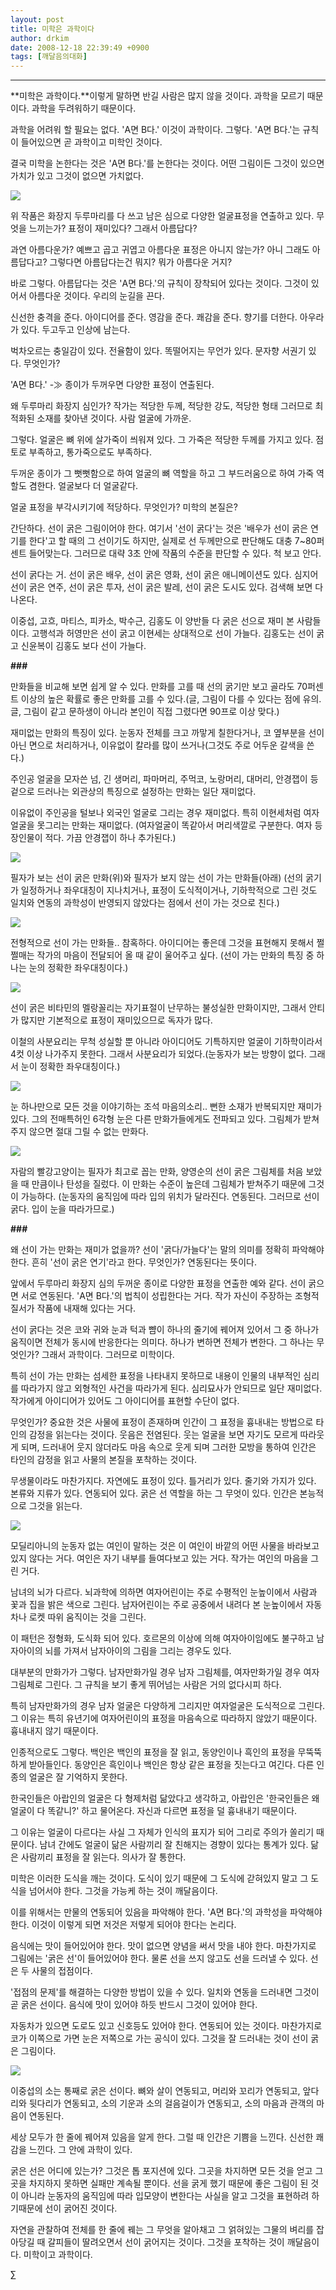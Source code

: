 ```yaml
---
layout: post
title: 미학은 과학이다
author: drkim
date: 2008-12-18 22:39:49 +0900
tags: [깨달음의대화]
---
```

****

**미학은 과학이다.**이렇게 말하면 반길 사람은 많지 않을 것이다. 과학을 모르기 때문이다. 과학을 두려워하기 때문이다. 

과학을 어려워 할 필요는 없다. 'A면 B다.' 이것이 과학이다. 그렇다. 'A면 B다.'는 규칙이 들어있으면 곧 과학이고 미학인 것이다. 

결국 미학을 논한다는 것은 'A면 B다.'를 논한다는 것이다. 어떤 그림이든 그것이 있으면 가치가 있고 그것이 없으면 가치없다. 

![](http://drkimz.com/technote2/board/mj/upimg/1229583229.JPG)

위 작품은 화장지 두루마리를 다 쓰고 남은 심으로 다양한 얼굴표정을 연출하고 있다. 무엇을 느끼는가? 표정이 재미있다? 그래서 아름답다? 

과연 아름다운가? 예쁘고 곱고 귀엽고 아름다운 표정은 아니지 않는가? 아니 그래도 아름답다고? 그렇다면 아름답다는건 뭐지? 뭐가 아름다운 거지?

바로 그렇다. 아름답다는 것은 'A면 B다.'의 규칙이 장착되어 있다는 것이다. 그것이 있어서 아름다운 것이다. 우리의 눈길을 끈다.

신선한 충격을 준다. 아이디어를 준다. 영감을 준다. 쾌감을 준다. 향기를 더한다. 아우라가 있다. 두고두고 인상에 남는다. 

벅차오르는 충일감이 있다. 전율함이 있다. 똑떨어지는 무언가 있다. 문자향 서권기 있다. 무엇인가? 

'A면 B다.' -≫ 종이가 두꺼우면 다양한 표정이 연출된다. 

왜 두루마리 화장지 심인가? 작가는 적당한 두께, 적당한 강도, 적당한 형태 그러므로 최적화된 소재를 찾아낸 것이다. 사람 얼굴에 가까운.

그렇다. 얼굴은 뼈 위에 살가죽이 씌워져 있다. 그 가죽은 적당한 두께를 가지고 있다. 점토로 부족하고, 통가죽으로도 부족하다. 

두꺼운 종이가 그 뻣뻣함으로 하여 얼굴의 뼈 역할을 하고 그 부드러움으로 하여 가죽 역할도 겸한다. 얼굴보다 더 얼굴같다. 

얼굴 표정을 부각시키기에 적당하다. 무엇인가? 미학의 본질은? 

간단하다. 선이 굵은 그림이어야 한다. 여기서 '선이 굵다'는 것은 '배우가 선이 굵은 연기를 한다'고 할 때의 그 선이기도 하지만, 실제로 선 두께만으로 판단해도 대충 7~80퍼센트 들어맞는다. 그러므로 대략 3초 안에 작품의 수준을 판단할 수 있다. 척 보고 안다.

선이 굵다는 거. 선이 굵은 배우, 선이 굵은 영화, 선이 굵은 애니메이션도 있다. 심지어 선이 굵은 연주, 선이 굵은 투자, 선이 굵은 발레, 선이 굵은 도시도 있다. 검색해 보면 다 나온다. 

이중섭, 고흐, 마티스, 피카소, 박수근, 김홍도 이 양반들 다 굵은 선으로 재미 본 사람들이다. 고행석과 허영만은 선이 굵고 이현세는 상대적으로 선이 가늘다. 김홍도는 선이 굵고 신윤복이 김홍도 보다 선이 가늘다. 

**###**

만화들을 비교해 보면 쉽게 알 수 있다. 만화를 고를 때 선의 굵기만 보고 골라도 70퍼센트 이상의 높은 확률로 좋은 만화를 고를 수 있다.(글, 그림이 다를 수 있다는 점에 유의. 글, 그림이 같고 문하생이 아니라 본인이 직접 그렸다면 90프로 이상 맞다.) 

재미없는 만화의 특징이 있다. 눈동자 전체를 크고 까맣게 칠한다거나, 코 옆부분을 선이 아닌 면으로 처리하거나, 이유없이 칼라를 많이 쓰거나(그것도 주로 어두운 갈색을 쓴다.)

주인공 얼굴을 모자쓴 넘, 긴 생머리, 파마머리, 주먹코, 노랑머리, 대머리, 안경잽이 등 겉으로 드러나는 외관상의 특징으로 설정하는 만화는 일단 재미없다.

이유없이 주인공을 털보나 외국인 얼굴로 그리는 경우 재미없다. 특히 이현세처럼 여자 얼굴을 못그리는 만화는 재미없다. (여자얼굴이 똑같아서 머리색깔로 구분한다. 여자 등장인물이 적다. 가끔 안경잽이 하나 추가된다.)

![](http://drkimz.com/technote2/board/mj/upimg/1229592969.JPG)



필자가 보는 선이 굵은 만화(위)와 필자가 보지 않는 선이 가는 만화들(아래) (선의 굵기가 일정하거나 좌우대칭이 지나치거나, 표정이 도식적이거나, 기하학적으로 그린 것도 일치와 연동의 과학성이 반영되지 않았다는 점에서 선이 가는 것으로 친다.)



![](http://drkimz.com/technote2/board/mj/upimg/1229592985.JPG)



전형적으로 선이 가는 만화들.. 참혹하다. 아이디어는 좋은데 그것을 표현해지 못해서 쩔쩔매는 작가의 마음이 전달되어 올 때 같이 울어주고 싶다. (선이 가는 만화의 특징 중 하나는 눈의 정확한 좌우대칭이다.)



![](http://drkimz.com/technote2/board/mj/upimg/1229593011.JPG)



선이 굵은 비타민의 멜랑꼴리는 자기표절이 난무하는 불성실한 만화이지만, 그래서 안티가 많지만 기본적으로 표정이 재미있으므로 독자가 많다.

이철의 사분요리는 무척 성실할 뿐 아니라 아이디어도 기특하지만 얼굴이 기하학이라서 4컷 이상 나가주지 못한다. 그래서 사분요리가 되었다.(눈동자가 보는 방향이 없다. 그래서 눈이 정확한 좌우대칭이다.)

![](http://drkimz.com/technote2/board/mj/upimg/1229606750.JPG)



눈 하나만으로 모든 것을 이야기하는 조석 마음의소리.. 뻔한 소재가 반복되지만 재미가 있다. 그의 전매특허인 6각형 눈은 다른 만화가들에게도 전파되고 있다. 그림체가 받쳐주지 않으면 절대 그릴 수 없는 만화다. 



![](http://drkimz.com/technote2/board/mj/upimg/1229593001.JPG)



자람의 빨강고양이는 필자가 최고로 꼽는 만화, 양영순의 선이 굵은 그림체를 처음 보았을 때 만큼이나 탄성을 질렀다. 이 만화는 수준이 높은데 그림체가 받쳐주기 때문에 그것이 가능하다. (눈동자의 움직임에 따라 입의 위치가 달라진다. 연동된다. 그러므로 선이 굵다. 입이 눈을 따라가므로.)

**###**

왜 선이 가는 만화는 재미가 없을까? 선이 '굵다/가늘다'는 말의 의미를 정확히 파악해야 한다. 흔히 '선이 굵은 연기'라고 한다. 무엇인가? 연동된다는 뜻이다. 

앞에서 두루마리 화장지 심의 두꺼운 종이로 다양한 표정을 연출한 예와 같다. 선이 굵으면 서로 연동된다. 'A면 B다.'의 법칙이 성립한다는 거다. 작가 자신이 주장하는 조형적 질서가 작품에 내재해 있다는 거다.

선이 굵다는 것은 코와 귀와 눈과 턱과 뺨이 하나의 줄기에 꿰어져 있어서 그 중 하나가 움직이면 전체가 동시에 반응한다는 의미다. 하나가 변하면 전체가 변한다. 그 하나는 무엇인가? 그래서 과학이다. 그러므로 미학이다. 

특히 선이 가는 만화는 섬세한 표정을 나타내지 못하므로 내용이 인물의 내부적인 심리를 따라가지 않고 외형적인 사건을 따라가게 된다. 심리묘사가 안되므로 일단 재미없다. 작가에게 아이디어가 있어도 그 아이디어를 표현할 수단이 없다. 

무엇인가? 중요한 것은 사물에 표정이 존재하며 인간이 그 표정을 흉내내는 방법으로 타인의 감정을 읽는다는 것이다. 웃음은 전염된다. 웃는 얼굴을 보면 자기도 모르게 따라웃게 되며, 드러내어 웃지 않더라도 마음 속으로 웃게 되며 그러한 모방을 통하여 인간은 타인의 감정을 읽고 사물의 본질을 포착하는 것이다. 

무생물이라도 마찬가지다. 자연에도 표정이 있다. 틀거리가 있다. 줄기와 가지가 있다. 본류와 지류가 있다. 연동되어 있다. 굵은 선 역할을 하는 그 무엇이 있다. 인간은 본능적으로 그것을 읽는다. 

![](http://drkimz.com/technote2/board/mj/upimg/1229596340.JPG)

모딜리아니의 눈동자 없는 여인이 말하는 것은 이 여인이 바깥의 어떤 사물을 바라보고 있지 않다는 거다. 여인은 자기 내부를 들여다보고 있는 거다. 작가는 여인의 마음을 그린 거다. 

남녀의 뇌가 다르다. 뇌과학에 의하면 여자어린이는 주로 수평적인 눈높이에서 사람과 꽃과 집을 밝은 색으로 그린다. 남자어린이는 주로 공중에서 내려다 본 눈높이에서 자동차나 로켓 따위 움직이는 것을 그린다. 

이 패턴은 정형화, 도식화 되어 있다. 호르몬의 이상에 의해 여자아이임에도 불구하고 남자아이의 뇌를 가져서 남자아이의 그림을 그리는 경우도 있다. 

대부분의 만화가가 그렇다. 남자만화가일 경우 남자 그림체를, 여자만화가일 경우 여자그림체로 그린다. 그 규칙을 보기 좋게 뛰어넘는 사람은 거의 없다시피 하다. 

특히 남자만화가의 경우 남자 얼굴은 다양하게 그리지만 여자얼굴은 도식적으로 그린다. 그 이유는 특히 유년기에 여자어린이의 표정을 마음속으로 따라하지 않았기 때문이다. 흉내내지 않기 때문이다. 

인종적으로도 그렇다. 백인은 백인의 표정을 잘 읽고, 동양인이나 흑인의 표정을 무뚝뚝하게 받아들인다. 동양인은 흑인이나 백인은 항상 같은 표정을 짓는다고 여긴다. 다른 인종의 얼굴은 잘 기억하지 못한다. 

한국인들은 아랍인의 얼굴은 다 형제처럼 닮았다고 생각하고, 아랍인은 '한국인들은 왜 얼굴이 다 똑같니?' 하고 물어온다. 자신과 다르면 표정을 덜 흉내내기 때문이다. 

그 이유는 얼굴이 다르다는 사실 그 자체가 인식의 표지가 되어 그리로 주의가 쏠리기 때문이다. 남녀 간에도 얼굴이 닮은 사람끼리 잘 친해지는 경향이 있다는 통계가 있다. 닮은 사람끼리 표정을 잘 읽는다. 의사가 잘 통한다.

미학은 이러한 도식을 깨는 것이다. 도식이 있기 때문에 그 도식에 갇혀있지 말고 그 도식을 넘어서야 한다. 그것을 가능케 하는 것이 깨달음이다. 

이를 위해서는 만물의 연동되어 있음을 파악해야 한다. 'A면 B다.'의 과학성을 파악해야 한다. 이것이 이렇게 되면 저것은 저렇게 되어야 한다는 논리다.

음식에는 맛이 들어있어야 한다. 맛이 없으면 양념을 써서 맛을 내야 한다. 마찬가지로 그림에는 '굵은 선'이 들어있어야 한다. 물론 선을 쓰지 않고도 선을 드러낼 수 있다. 선은 두 사물의 접점이다. 

'접점의 문제'를 해결하는 다양한 방법이 있을 수 있다. 일치와 연동을 드러내면 그것이 곧 굵은 선이다. 음식에 맛이 있어야 하듯 반드시 그것이 있어야 한다. 

자동차가 있으면 도로도 있고 신호등도 있어야 한다. 연동되어 있는 것이다. 마찬가지로 코가 이쪽으로 가면 눈은 저쪽으로 가는 공식이 있다. 그것을 잘 드러내는 것이 선이 굵은 그림이다. 

![](http://drkimz.com/technote2/board/mj/upimg/1229605308.jpg)

이중섭의 소는 통째로 굵은 선이다. 뼈와 살이 연동되고, 머리와 꼬리가 연동되고, 앞다리와 뒷다리가 연동되고, 소의 기운과 소의 걸음걸이가 연동되고, 소의 마음과 관객의 마음이 연동된다.

세상 모두가 한 줄에 꿰어져 있음을 알게 한다. 그럴 때 인간은 기쁨을 느낀다. 신선한 쾌감을 느낀다. 그 안에 과학이 있다. 

굵은 선은 어디에 있는가? 그것은 톱 포지션에 있다. 그곳을 차지하면 모든 것을 얻고 그곳을 차지하지 못하면 실패만 계속될 뿐이다. 선을 굵게 했기 때문에 좋은 그림이 된 것이 아니라 눈동자의 움직임에 따라 입모양이 변한다는 사실을 알고 그것을 표현하려 하기때문에 선이 굵어진 것이다. 

자연을 관찰하여 전체를 한 줄에 꿰는 그 무엇을 알아채고 그 얽혀있는 그물의 벼리를 잡아당길 때 갈피들이 딸려오면서 선이 굵어지는 것이다. 그것을 포착하는 것이 깨달음이다. 미학이고 과학이다.





∑
